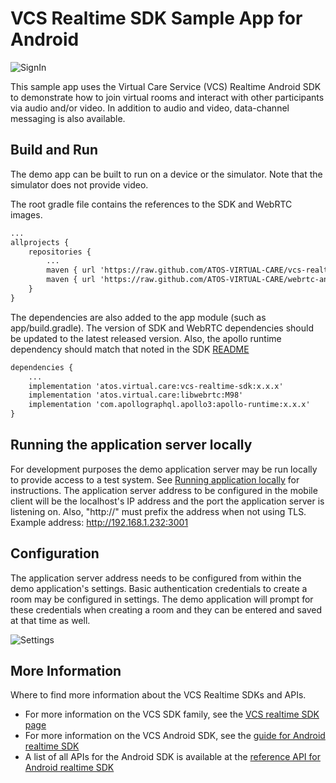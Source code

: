 # VCS Realtime SDK Sample App for Android
![SignIn](https://user-images.githubusercontent.com/4389724/130239263-c3e598be-6d57-464a-b59d-bf02bd297ff7.png)

This sample app uses the Virtual Care Service (VCS) Realtime Android SDK to demonstrate how to join virtual rooms and interact with other participants via audio and/or video. In addition to audio and video, data-channel messaging is also available.
## Build and Run

The demo app can be built to run on a device or the simulator. Note that the simulator does not provide video.

The root gradle file contains the references to the SDK and WebRTC images.
```xml
...
allprojects {
    repositories {
        ...
        maven { url 'https://raw.github.com/ATOS-VIRTUAL-CARE/vcs-realtime-sdk-android/repo/' }
        maven { url 'https://raw.github.com/ATOS-VIRTUAL-CARE/webrtc-android/repo/' 
    }
}
```

The dependencies are also added to the app module (such as app/build.gradle). The version of SDK and WebRTC dependencies should be updated to the latest released version. Also, the apollo runtime dependency should match that noted in the SDK [README](https://github.com/GLB-UCC-VCS/vcs-realtime-android-sdk#integrate-into-android-project)
```xml
dependencies {
    ...
    implementation 'atos.virtual.care:vcs-realtime-sdk:x.x.x'
    implementation 'atos.virtual.care:libwebrtc:M98'
    implementation 'com.apollographql.apollo3:apollo-runtime:x.x.x'
}
```

## Running the application server locally

For development purposes the demo application server may be run locally to provide access to a test system. See [Running application locally](https://github.com/ATOS-VIRTUAL-CARE/vcs-realtime-sdk-web-demo#running-application-locally) for instructions. The application server address to be configured in the mobile client will be the localhost's IP address and the port the application server is listening on. Also, "http://" must prefix the address when not using TLS.
Example address: http://192.168.1.232:3001

## Configuration

The application server address needs to be configured from within the demo application's settings. Basic authentication credentials to create a room may be configured in settings. The demo application will prompt for these credentials when creating a room and they can be entered and saved at that time as well.

![Settings](https://user-images.githubusercontent.com/4389724/130242609-d993f59b-8115-4343-a21d-4d56b9508f97.png)

## More Information

Where to find more information about the VCS Realtime SDKs and APIs.

* For more information on the VCS SDK family, see the [VCS realtime SDK page](https://sdk.virtualcareservices.net/)
* For more information on the VCS Android SDK, see the [guide for Android realtime SDK](https://sdk.virtualcareservices.net/sdks/android)
* A list of all APIs for the Android SDK is available at the [reference API for Android realtime SDK](https://sdk.virtualcareservices.net/reference/android)
